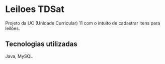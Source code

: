 # Leiloes TDSat

Projeto da UC (Unidade Curricular) 11 com o intuito de cadastrar itens para leilões.

## Tecnologias utilizadas

Java, MySQL
